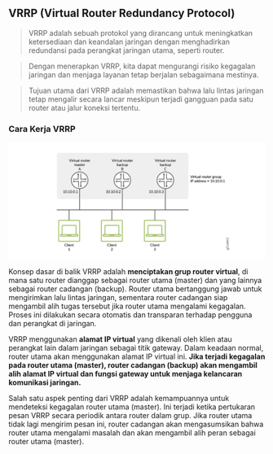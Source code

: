 ## VRRP (Virtual Router Redundancy Protocol)

> VRRP adalah sebuah protokol yang dirancang untuk meningkatkan ketersediaan dan keandalan jaringan dengan menghadirkan redundansi pada perangkat jaringan utama, seperti router.

> Dengan menerapkan VRRP, kita dapat mengurangi risiko kegagalan jaringan dan menjaga layanan tetap berjalan sebagaimana mestinya.

> Tujuan utama dari VRRP adalah memastikan bahwa lalu lintas jaringan tetap mengalir secara lancar meskipun terjadi gangguan pada satu router atau jalur koneksi tertentu.

### Cara Kerja VRRP

![ilustrasi vrrp](/img/ilustrasi%20vrrp.webp)

Konsep dasar di balik VRRP adalah **menciptakan grup router virtual**, di mana satu router dianggap sebagai router utama (master) dan yang lainnya sebagai router cadangan (backup). Router utama bertanggung jawab untuk mengirimkan lalu lintas jaringan, sementara router cadangan siap mengambil alih tugas tersebut jika router utama mengalami kegagalan. Proses ini dilakukan secara otomatis dan transparan terhadap pengguna dan perangkat di jaringan.

VRRP menggunakan **alamat IP virtual** yang dikenali oleh klien atau perangkat lain dalam jaringan sebagai titik gateway. Dalam keadaan normal, router utama akan menggunakan alamat IP virtual ini. **Jika terjadi kegagalan pada router utama (master), router cadangan (backup) akan mengambil alih alamat IP virtual dan fungsi gateway untuk menjaga kelancaran komunikasi jaringan.**

Salah satu aspek penting dari VRRP adalah kemampuannya untuk mendeteksi kegagalan router utama (master). Ini terjadi ketika pertukaran pesan VRRP secara periodik antara router dalam grup. Jika router utama tidak lagi mengirim pesan ini, router cadangan akan mengasumsikan bahwa router utama mengalami masalah dan akan mengambil alih peran sebagai router utama (master).
